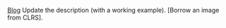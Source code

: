 [Blog](https://leetcode.com/problems/edit-distance/discuss/234043/C%2B%2B-Well-Commented-Solution-With-Explanation-DP)
Update the description (with a working example). [Borrow an image from CLRS].
